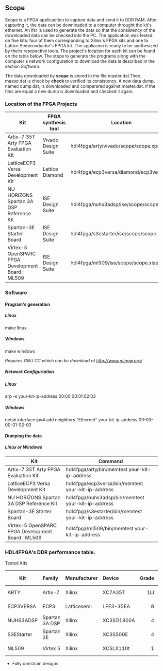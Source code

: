 ## Scope

Scope is a FPGA applicaction to capture data and send it to DDR RAM. After capturing it, the data can be downloaded to a
computer throught the kit's ethernet. An lfsr is used to generate the data so that the consistency of the downloaded data
can be checked into the PC. The application was tested on five kits: four of them corresponding to Xilinx's FPGA kits and one 
to Lattice Semiconductor's FPGA kit.
The appliacion is ready to be synthesized by theirs rescpective tools. The project's location for each kit can be found on 
the table below. The steps to generate the programs along with the computer's network configuration to download the data is
described in the section *Software*.

The data downloaded by **scope** is stored in the file master.dat.Then, master.dat is check by **check** to verified
its consistency. A new data dump, named dump.dat, is downloaded and comparared against master.dat. if the files are equal
a new dump is downloaded and checked it again.

### Location of the FPGA Projects

| Kit                                               | FPGA synthesis tool  | Location                                 |
| ------------------------------------------------- | -------------------- | ---------------------------------------- |
| Artix-7 35T Arty FPGA Evaluation Kit              | Vivado Design Suite  | hdl4fpga/arty/vivado/scope/scope.xpr     |
| LatticeECP3 Versa Development Kit                 | Lattice Diamond      | hdl4fpga/ecp3versa/diamond/ecp3versa.ldf |
| NU HORIZONS Spartan 3A DSP Reference Kit          | ISE Design Suite     | hdl4fpga/nuhs3adsp/ise/scope/scope.xise  |
| Spartan-3E Starter Board                          | ISE Design Suite     | hdl4fpga/s3estarter/ise/scope/scope.xise |
| Virtex-5 OpenSPARC FPGA Development Board : ML509 | ISE Design Suite     | hdl4fpga/ml509/ise/scope/scope.xise      |

### Software


#### Program's generation

##### Linux

make linux

##### Windows

make windows

*Requires GNU CC which can be download at http://www.mingw.org/*

##### Network Configuriation 

##### Linux

arp -s your-kit-ip-address 00:00:00:01:02:03

##### Windows

netsh interface ipv4 add neighbors "Ethernet" your-kit-ip-address 00-00-00-01-02-03


#### Dumping the data 

##### Linux or Windows

| Kit                                               | Command                                              |
| ------------------------------------------------- | ---------------------------------------------------- |
| Artix-7 35T Arty FPGA Evaluation Kit              | hdl4fpga/arty/bin/memtest your-kit-ip-address        |
| LatticeECP3 Versa Development Kit                 | hdl4fpga/ecp3versa/bin/memtest your-kit-ip-address   |
| NU HORIZONS Spartan 3A DSP Reference Kit          | hdl4fpga/nuhs3adsp/bin/memtest your-kit-ip-address   |
| Spartan-3E Starter Board                          | hdl4fpga/s3estarter/bin/memtest your-kit-ip-address  |
| Virtex-5 OpenSPARC FPGA Development Board : ML509 | hdl4fpga/ml509/bin/memtest your-kit-ip-address       |

### HDL4FPGA's DDR performance table.

Tested Kits

| Kit        | Family         | Manufacturer   | Device     | Grade | DRAM Clock | Transfer  |
| ---------- | :------------- | :------------- | :--------- | ----: | ---------: | --------: |
| ARTY       | Artix-7        | Xilinx         | XC7A35T    | 1LI   |    525 MHz | 1050 MT/s |
| ECP3VERSA  | ECP3           | Latticesemi    | LFE3-35EA  | 8     |    500 Mhz | 1000 MT/s |
| NUHS3ADSP  | Spartan 3A DSP | Xilinx         | XC3SD1800A | 4     |    166 MHz |  333 MT/s |
| S3EStarter | Spartan 3E     | Xilinx         | XC3S500E   | 4     |    150 MHz |  300 MT/s |
| ML509      | Virtex 5       | Xilinx         | XC5LX110t  | 1     |    267 MHz |  533 MT/s |

  * Fully constrain designs 
